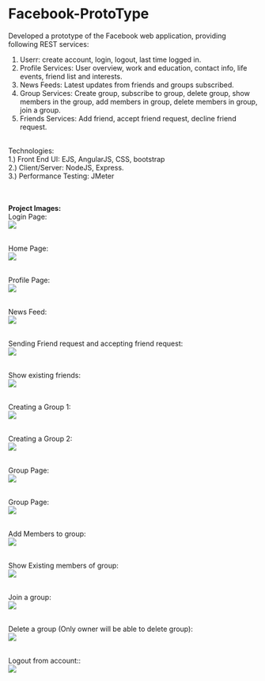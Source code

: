 # Facebook-ProtoType
Developed a prototype of the Facebook web application, providing following REST services:<br/>
1) Userr: create account, login, logout, last time logged in.<br/>
2) Profile Services: User overview, work and education, contact info, life events, friend list and interests.<br/>
3) News Feeds: Latest updates from friends and groups subscribed.<br/>
4) Group Services: Create group, subscribe to group, delete group, show members in the group, add members in group, delete members in group, join a group.<br/>
5) Friends Services: Add friend, accept friend request, decline friend request.<br/>
<br/>
Technologies:<br/>
1.) Front End UI: EJS, AngularJS, CSS, bootstrap<br/>
2.) Client/Server: NodeJS, Express.<br/>
3.) Performance Testing: JMeter<br/>
<br/>
<br/>

<b>Project Images:</b><br/>
Login Page:<br/>
<img src = "https://github.com/jagrutipatil/Facebook-ProtoType/blob/master/Facebook/screenshots/facebook/user/login.png"/><br/>
<br/>

Home Page:<br/>
<img src = "https://github.com/jagrutipatil/Facebook-ProtoType/blob/master/Facebook/screenshots/facebook/userAccount-about%2Cprofile%2Cinfo%20n%20all/gogintoProfilePage(from-Profilenev).png"/><br/>
<br/>

Profile Page:<br/>
<img src = "https://github.com/jagrutipatil/Facebook-ProtoType/blob/master/Facebook/screenshots/facebook/userAccount-about%2Cprofile%2Cinfo%20n%20all/frnd_request/profilePage.png"/><br/>
<br/>

News Feed:<br/>
<img src = "https://github.com/jagrutipatil/Facebook-ProtoType/blob/master/Facebook/screenshots/facebook/userAccount-about%2Cprofile%2Cinfo%20n%20all/newsFeed/newsfeed1.png"/><br/>
<br/>

Sending Friend request and accepting friend request:<br/>
<img src = "https://github.com/jagrutipatil/Facebook-ProtoType/blob/master/Facebook/screenshots/facebook/userAccount-about%2Cprofile%2Cinfo%20n%20all/frnd_request/jagruti_req_frm_manthan_doshi.png"/><br/>
<br/>

Show existing friends:<br/>
<img src = "https://github.com/jagrutipatil/Facebook-ProtoType/blob/master/Facebook/screenshots/facebook/userAccount-about%2Cprofile%2Cinfo%20n%20all/frnd_request/Friends_of_jagruti.png"/><br/>
<br/>

Creating a Group 1:<br/>
<img src = "https://github.com/jagrutipatil/Facebook-ProtoType/blob/master/Facebook/screenshots/facebook/Group/create_grp_1.png"/><br/>
<br/>

Creating a Group 2:<br/>
<img src = "https://github.com/jagrutipatil/Facebook-ProtoType/blob/master/Facebook/screenshots/facebook/Group/create_grp4.png"/><br/>
<br/>

Group Page:<br/>
<img src = "https://github.com/jagrutipatil/Facebook-ProtoType/blob/master/Facebook/screenshots/facebook/Group/create_group5.png"/><br/>
<br/>

Group Page:<br/>
<img src = "https://github.com/jagrutipatil/Facebook-ProtoType/blob/master/Facebook/screenshots/facebook/Group/create_group5.png"/><br/>
<br/>

Add Members to group:<br/>
<img src = "https://github.com/jagrutipatil/Facebook-ProtoType/blob/master/Facebook/screenshots/facebook/Group/Add_members_to_GRP(now%20allowing%20to%20aff%20gro%20owner%20as%20already%20member)_7.png"/><br/>
<br/>

Show Existing members of group:<br/>
<img src = "https://github.com/jagrutipatil/Facebook-ProtoType/blob/master/Facebook/screenshots/facebook/Group/added_Members_11.png"/><br/>
<br/>

Join a group:<br/>
<img src = "https://github.com/jagrutipatil/Facebook-ProtoType/blob/master/Facebook/screenshots/facebook/Group/gogin_to_the_grp_19.png"/><br/>
<br/>

Delete a group (Only owner will be able to delete group):<br/>
<img src = "https://github.com/jagrutipatil/Facebook-ProtoType/blob/master/Facebook/screenshots/facebook/Group/deleting_grp_27.png"/><br/>
<br/>

Logout from account::<br/>
<img src = "https://github.com/jagrutipatil/Facebook-ProtoType/blob/master/Facebook/screenshots/facebook/user/signout.png"/><br/>
<br/>
